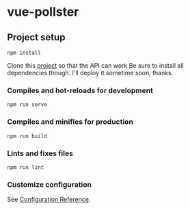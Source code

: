 # vue-pollster

## Project setup
```
npm install
```
Clone this [project](https://github.com/Benneee/polls-api) so that the API can work
Be sure to install all dependencies though.
I'll deploy it sometime soon, thanks.

### Compiles and hot-reloads for development
```
npm run serve
```

### Compiles and minifies for production
```
npm run build
```

### Lints and fixes files
```
npm run lint
```

### Customize configuration
See [Configuration Reference](https://cli.vuejs.org/config/).
